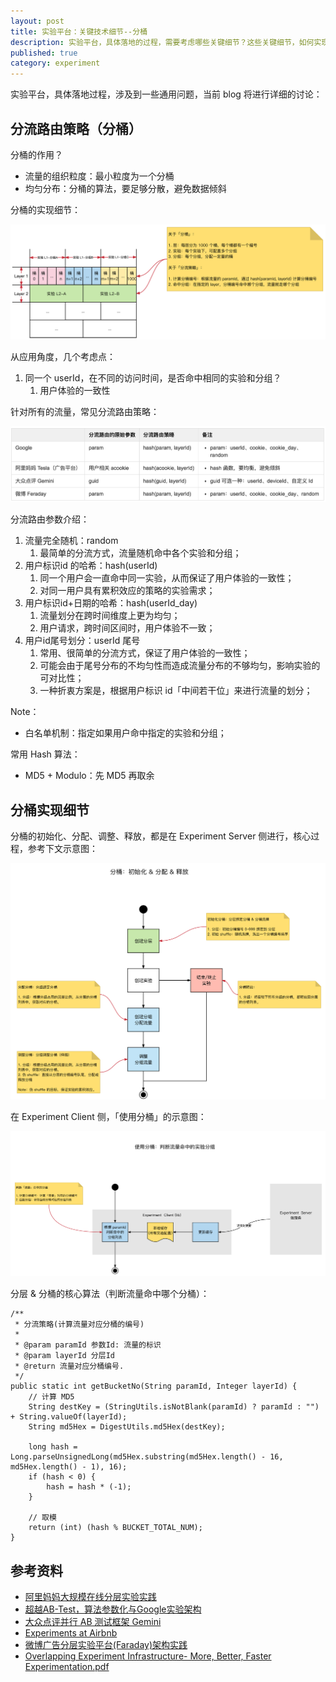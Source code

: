 ```yaml
---
layout: post
title: 实验平台：关键技术细节--分桶
description: 实验平台，具体落地的过程，需要考虑哪些关键细节？这些关键细节，如何实现？
published: true
category: experiment
---
```


实验平台，具体落地过程，涉及到一些通用问题，当前 blog 将进行详细的讨论：


## 分流路由策略（分桶）

分桶的作用？

* 流量的组织粒度：最小粒度为一个分桶
* 均匀分布：分桶的算法，要足够分散，避免数据倾斜

分桶的实现细节：

![](/images/experiment-series/bucket-split-details.png)

从应用角度，几个考虑点：

1. 同一个 userId，在不同的访问时间，是否命中相同的实验和分组？
	1. 用户体验的一致性

针对所有的流量，常见分流路由策略：

![](/images/experiment-series/flow-split-param-comparison.png)


分流路由参数介绍：

1. 流量完全随机：random
	1. 最简单的分流方式，流量随机命中各个实验和分组；
1. 用户标识id 的哈希：hash(userId)
	1. 同一个用户会一直命中同一实验，从而保证了用户体验的一致性；
	1. 对同一用户具有累积效应的策略的实验需求；
1. 用户标识id+日期的哈希：hash(userId_day)
	1. 流量划分在跨时间维度上更为均匀；
	1. 用户请求，跨时间区间时，用户体验不一致；
1. 用户id尾号划分：userId 尾号
	1. 常用、很简单的分流方式，保证了用户体验的一致性；
	1. 可能会由于尾号分布的不均匀性而造成流量分布的不够均匀，影响实验的可对比性；
	1. 一种折衷方案是，根据用户标识 id「中间若干位」来进行流量的划分；

Note：

* 白名单机制：指定如果用户命中指定的实验和分组；

常用 Hash 算法：

* MD5 + Modulo：先 MD5 再取余


## 分桶实现细节

分桶的初始化、分配、调整、释放，都是在 Experiment Server 侧进行，核心过程，参考下文示意图：

![](/images/experiment-series/bucket-assign-and-release.png)
 
 
在 Experiment Client 侧，「使用分桶」的示意图： 

![](/images/experiment-series/bucket-usage-details.png)

分层 & 分桶的核心算法（判断流量命中哪个分桶）：

```
/**
 * 分流策略(计算流量对应分桶的编号)
 *
 * @param paramId 参数Id: 流量的标识
 * @param layerId 分层Id
 * @return 流量对应分桶编号.
 */
public static int getBucketNo(String paramId, Integer layerId) {
    // 计算 MD5
    String destKey = (StringUtils.isNotBlank(paramId) ? paramId : "") + String.valueOf(layerId);
    String md5Hex = DigestUtils.md5Hex(destKey);
 
    long hash = Long.parseUnsignedLong(md5Hex.substring(md5Hex.length() - 16, md5Hex.length() - 1), 16);
    if (hash < 0) {
        hash = hash * (-1);
    }
 
    // 取模
    return (int) (hash % BUCKET_TOTAL_NUM);
}
```


## 参考资料

* [阿里妈妈大规模在线分层实验实践](http://www.infoq.com/cn/articles/alimama-large-scale-online-hierarchical-experiment)
* [超越AB-Test，算法参数化与Google实验架构](http://www.weiot.net/article-4661-1.html)
* [大众点评并行 AB 测试框架 Gemini](http://www.csdn.net/article/2015-03-24/2824303)
* [Experiments at Airbnb](https://medium.com/airbnb-engineering/experiments-at-airbnb-e2db3abf39e7)
* [微博广告分层实验平台(Faraday)架构实践](http://www.infoq.com/cn/articles/weibo-ad-layered-experiment-platform-faraday)
* [Overlapping Experiment Infrastructure- More, Better, Faster Experimentation.pdf](https://static.googleusercontent.com/media/research.google.com/zh-CN//pubs/archive/36500.pdf)









[NingG]:    http://ningg.github.com  "NingG"










